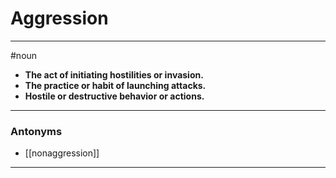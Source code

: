# Aggression
---
#noun
- **The act of initiating hostilities or invasion.**
- **The practice or habit of launching attacks.**
- **Hostile or destructive behavior or actions.**
---
### Antonyms
- [[nonaggression]]
---

